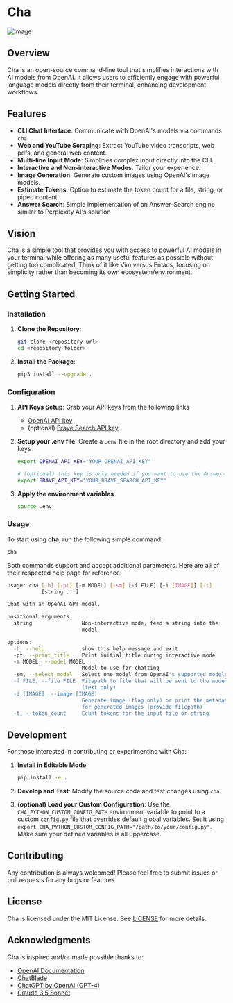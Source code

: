 # Cha

![image](https://github.com/user-attachments/assets/03eff35f-1489-49a8-9e3f-23723f1b1c1c)

## Overview

Cha is an open-source command-line tool that simplifies interactions with AI models from OpenAI. It allows users to efficiently engage with powerful language models directly from their terminal, enhancing development workflows.

## Features

- **CLI Chat Interface**: Communicate with OpenAI's models via commands `cha`
- **Web and YouTube Scraping**: Extract YouTube video transcripts, web pdfs, and general web content.
- **Multi-line Input Mode**: Simplifies complex input directly into the CLI.
- **Interactive and Non-interactive Modes**: Tailor your experience.
- **Image Generation**: Generate custom images using OpenAI's image models.
- **Estimate Tokens**: Option to estimate the token count for a file, string, or piped content.
- **Answer Search**: Simple implementation of an Answer-Search engine similar to Perplexity AI's solution

## Vision

Cha is a simple tool that provides you with access to powerful AI models in your terminal while offering as many useful features as possible without getting too complicated. Think of it like Vim versus Emacs, focusing on simplicity rather than becoming its own ecosystem/environment.

## Getting Started

### Installation

1. **Clone the Repository**:

   ```bash
   git clone <repository-url>
   cd <repository-folder>
   ```

2. **Install the Package**:
   ```bash
   pip3 install --upgrade .
   ```

### Configuration

1. **API Keys Setup**: Grab your API keys from the following links

   - [OpenAI API key](https://platform.openai.com/api-keys)
   - (optional) [Brave Search API key](https://brave.com/search/api/)

2. **Setup your .env file**: Create a `.env` file in the root directory and add your keys

   ```bash
   export OPENAI_API_KEY="YOUR_OPENAI_API_KEY"

   # (optional) this key is only needed if you want to use the Answer-Search feature
   export BRAVE_API_KEY="YOUR_BRAVE_SEARCH_API_KEY"
   ```

3. **Apply the environment variables**
   ```bash
   source .env
   ```

### Usage

To start using **cha**, run the following simple command:

```bash
cha
```

Both commands support and accept additional parameters. Here are all of their respected help page for reference:

```bash
usage: cha [-h] [-pt] [-m MODEL] [-sm] [-f FILE] [-i [IMAGE]] [-t]
           [string ...]

Chat with an OpenAI GPT model.

positional arguments:
  string                Non-interactive mode, feed a string into the
                        model

options:
  -h, --help            show this help message and exit
  -pt, --print_title    Print initial title during interactive mode
  -m MODEL, --model MODEL
                        Model to use for chatting
  -sm, --select_model   Select one model from OpenAI's supported models
  -f FILE, --file FILE  Filepath to file that will be sent to the model
                        (text only)
  -i [IMAGE], --image [IMAGE]
                        Generate image (flag only) or print the metadata
                        for generated images (provide filepath)
  -t, --token_count     Count tokens for the input file or string
```

## Development

For those interested in contributing or experimenting with Cha:

1. **Install in Editable Mode**:
   ```bash
   pip install -e .
   ```
2. **Develop and Test**: Modify the source code and test changes using `cha`.

3. **(optional) Load your Custom Configuration**: Use the `CHA_PYTHON_CUSTOM_CONFIG_PATH` environment variable to point to a custom `config.py` file that overrides default global variables. Set it using `export CHA_PYTHON_CUSTOM_CONFIG_PATH="/path/to/your/config.py"`. Make sure your defined variables is all uppercase.

## Contributing

Any contribution is always welcomed! Please feel free to submit issues or pull requests for any bugs or features.

## License

Cha is licensed under the MIT License. See [LICENSE](./LICENSE) for more details.

## Acknowledgments

Cha is inspired and/or made possible thanks to:

- [OpenAI Documentation](https://platform.openai.com/docs/overview)
- [ChatBlade](https://github.com/npiv/chatblade)
- [ChatGPT by OpenAI (GPT-4)](https://chat.openai.com/)
- [Claude 3.5 Sonnet](https://claude.ai/chats)
